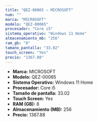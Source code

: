 ```yaml
---
title: "QEZ-00065 — MICROSOFT"
num: ""
marca: "MICROSOFT"
modelo: "QEZ-00065"
procesador: "Core i5"
sistema_operativo: "Windows 11 Home"
almacenamiento_mb: "256"
ram_gb: "8"
tamano_pantalla: "33.02"
touch_screen: "Yes"
precio: "1367.88"
---
```

<ul>
<li><strong>Marca:</strong> MICROSOFT</li>
<li><strong>Modelo:</strong> QEZ-00065</li>
<li><strong>Sistema Operativo:</strong> Windows 11 Home</li>
<li><strong>Procesador:</strong> Core i5 </li>
<li><strong>Tamaño de pantalla:</strong> 33.02</li>
<li><strong>Touch Screen:</strong> Yes</li>
<li><strong>RAM (GB):</strong> 8</li>
<li><strong>Almacenamiento (MB):</strong> 256</li>
<li><strong>Precio:</strong> 1367.88</li>
</ul>